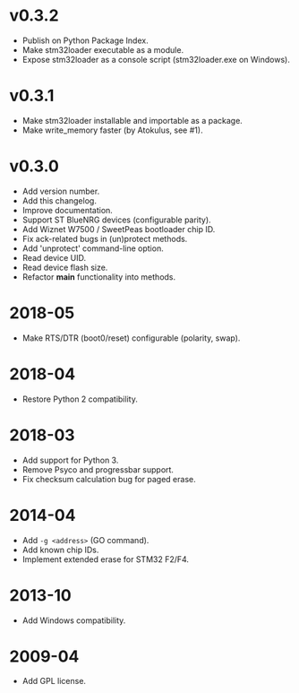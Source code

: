 
v0.3.2
======
* Publish on Python Package Index.
* Make stm32loader executable as a module.
* Expose stm32loader as a console script (stm32loader.exe on Windows).

v0.3.1
======
* Make stm32loader installable and importable as a package.
* Make write_memory faster (by Atokulus, see #1).

v0.3.0
=======
* Add version number.
* Add this changelog.
* Improve documentation.
* Support ST BlueNRG devices (configurable parity).
* Add Wiznet W7500 / SweetPeas bootloader chip ID.
* Fix ack-related bugs in (un)protect methods.
* Add 'unprotect' command-line option.
* Read device UID.
* Read device flash size.
* Refactor __main__ functionality into methods.

2018-05
=======
* Make RTS/DTR (boot0/reset) configurable (polarity, swap).

2018-04
=======
* Restore Python 2 compatibility.

2018-03
=======
* Add support for Python 3.
* Remove Psyco and progressbar support.
* Fix checksum calculation bug for paged erase.

2014-04
=======
* Add `-g <address>` (GO command).
* Add known chip IDs.
* Implement extended erase for STM32 F2/F4.

2013-10
=======
* Add Windows compatibility.

2009-04
=======
* Add GPL license.
